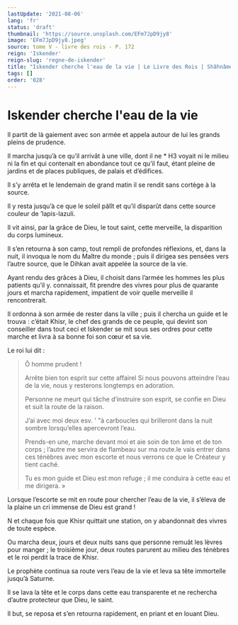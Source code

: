 ```yaml
---
lastUpdate: '2021-08-06'
lang: 'fr'
status: 'draft'
thumbnail: 'https://source.unsplash.com/EFm7JpD9jy8'
image: 'EFm7JpD9jy8.jpeg'
source: tome V - livre des rois - P. 172
reign: 'Iskender'
reign-slug: 'regne-de-iskender'
title: "Iskender cherche l'eau de la vie | Le Livre des Rois | Shâhnâmeh"
tags: []
order: '028'
---
```


<!-- LTeX: language=fr -->

# Iskender cherche l'eau de la vie

Il partit de là gaiement avec son armée et appela autour de lui les grands pleins de prudence.

Il marcha jusqu’à ce qu’il arrivât à une ville, dont il ne \* H3 voyait ni le milieu ni la fin et qui contenait en abondance tout ce qu’il faut, étant pleine de jardins et de places publiques, de palais et d’édifices.

Il s’y arrêta et le lendemain de grand matin il se rendit sans cortège à la source.

Il y resta jusqu’à ce que le soleil pâlît et qu’il disparût dans cette source couleur de ’lapis-lazuli.

Il vit ainsi, par la grâce de Dieu, le tout saint, cette merveille, la disparition du corps lumineux.

Il s’en retourna à son camp, tout rempli de profondes réflexions, et, dans la nuit, il invoqua le nom du Maître du monde ; puis il dirigea ses pensées vers l’autre source, que le Dihkan avait appelée la source de la vie.

Ayant rendu des grâces à Dieu, il choisit dans l’armée les hommes les plus patients qu’il y. connaissait, fit prendre des vivres pour plus de quarante jours et marcha rapidement, impatient de voir quelle merveille il rencontrerait.

Il ordonna à son armée de rester dans la ville ; puis il chercha un guide et le trouva : c’était Khisr, le chef des grands de ce peuple, qui devint son conseiller dans tout ceci et Iskender se mit sous ses ordres pour cette marche et livra à sa bonne foi son cœur et sa vie.

Le roi lui dit :

> Ô homme prudent !
>
> Arrête bien ton esprit sur cette affairel Si nous pouvons atteindre l’eau de la vie, nous y resterons longtemps en adoration.
>
> Personne ne meurt qui tâche d’instruire son esprit, se confie en Dieu et suit la route de la raison.
>
> J’ai avec moi deux esv. ’ "à carboucles qui brilleront dans la nuit sombre lorsqu’elles apercevront l’eau.
>
> Prends-en une, marche devant moi et aie soin de ton âme et de ton corps ; l’autre me servira de flambeau sur ma route.le vais entrer dans ces ténèbres avec mon escorte et nous verrons ce que le Créateur y tient caché.
>
> Tu es mon guide et Dieu est mon refuge ; il me conduira à cette eau et me dirigera. »

Lorsque l’escorte se mit en route pour chercher l’eau de la vie, il s’éleva de la plaine un cri immense de Dieu est grand !

N et chaque fois que Khisr quittait une station, on y abandonnait des vivres de toute espèce.

Ou marcha deux, jours et deux nuits sans que personne remuât les lèvres pour manger ; le troisième jour, deux routes parurent au milieu des ténèbres et le roi perdit la trace de Khisr.

Le prophète continua sa route vers l’eau de la vie et leva sa tête immortelle jusqu’à Saturne.

Il se lava la tête et le corps dans cette eau transparente et ne rechercha d’autre protecteur que Dieu, le saint.

Il but, se reposa et s’en retourna rapidement, en priant et en louant Dieu.
